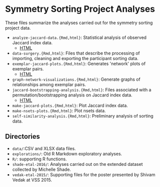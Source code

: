 # Symmetry Sorting Project Analyses

These files summarize the analyses carried out for the symmetry sorting project data.

- `analyze-jaccard-data.{Rmd,html}`: Statistical analysis of observed Jaccard index data.
    - [HTML](https://gilmore-lab.github.io/symmetry-sorting/analysis/analyze-jaccard-data.html)
- `data-surgery.{Rmd,html}`: Files that describe the processing of importing, cleaning and exporting the participant sorting data.
- `exemplar-jaccard-plots.{Rmd,html}`: Generates 'network' plots of exemplar pairs.
    - [HTML](https://gilmore-lab.github.io/symmetry-sorting/analysis/exemplar-jaccard-plots.html)
- `graph-network-visualizations.{Rmd,html}`: Generate graphs of relationships among exemplar pairs.
- `jaccard-bootstrapping-analysis.{Rmd,html}`: Files associated with a permutation/bootstrapping analysis on Jaccard index data.
    - [HTML](https://gilmore-lab.github.io/symmetry-sorting/analysis/exemplar-jaccard-plots.html)
- `make-jaccard-plots.{Rmd,html}`: Plot Jaccard index data.
- `make-nsets-plots.{Rmd,html}`: Plot nsets data.
- `self-similarity-analysis.{Rmd,html}`: Preliminary analysis of sorting data.

## Directories

- `data/`:CSV and XLSX data files.
- `explorations/`: Old R Markdown exploratory analyses.
- `R/`: supporting R functions.
- `shade-etal-2016/`: Analyses carried out on the extended dataset collected by Michelle Shade.
- `vedak-etal-2015/`: Supporting files for the poster presented by Shivam Vedak at VSS 2015.